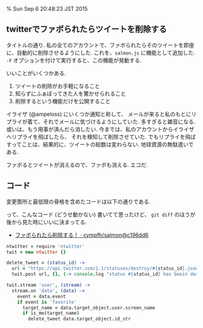 % Sun Sep 6 20:48:23 JST 2015

## twitterでファボられたらツイートを削除する

タイトルの通り.
私の全てのアカウントで、ファボられたらそのツイートを即座に、自動的に削除させるようにした.
これを、`salmon.js` に機能として追加した.
`-F` オプションを付けて実行すると、この機能が発動する.

いいことがいくつかある.

1. ツイートの削除がお手軽になること
1. 知らずにふぁぼってきた人を驚かせられること
1. 削除するという機能だけを公開すること

イライザ (@ampeloss) にいくつか通知と称して、
メールが来ると私のもとにリプライが着て、それでメールに気づけるようにしていた.
多すぎると雑音になる. 或いは、もう用事が済んだら消したい.
今までは、私のアカウントからイライザへリプライを飛ばしたら、
それを検知して削除させていた.
でもリプライを飛ばすってことは、結果的に、ツイートの総数は変わらない.
地球資源の無駄遣いである.


ファボるとツイートが消えるので、ファボも消える.
エコだ.

## コード

変更箇所と最低限の骨格を含めたコードは以下の通りである.

って、こんなコード (どうせ動かない) 書いてて思ったけど、
`git diff` のほうが後から見た時にいいに決まってる.

- [ファボられたら削除する！ · cympfh/salmon@c196dd6](https://github.com/cympfh/salmon/commit/c196dd6e1f3b840b0771956df72a7facb4edf5fc)

```coffee
ntwitter = require 'ntwitter'
twit = new ntwitter {}

delete_tweet = (status_id) ->
  url = "https://api.twitter.com/1.1/statuses/destroy/#{status_id}.json"
  twit.post url, {}, (-> console.log "status #{status_id} has beein destroied")

twit.stream 'user', (stream) ->
  stream.on 'data', (data) ->
    event = data.event
    if event is 'favorite'
      target_name = data.target_object.user.screen_name
      if is_me(target_name)
        delete_tweet data.target_object.id_str
```

